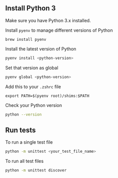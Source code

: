 ## Install Python 3

Make sure you have Python 3.x installed. 

Install `pyenv` to manage different versions of Python

```
brew install pyenv
```

Install the latest version of Python

```sh
pyenv install <python-version>
```

Set that version as global

```sh
pyenv global <python-version>
```

Add this to your `.zshrc` file

```
export PATH=$(pyenv root)/shims:$PATH
```

Check your Python version

```sh
python --version
```

## Run tests

To run a single test file 

```sh
python -m unittest <your_test_file_name>
```

To run all test files 

```sh
python -m unittest discover
```
